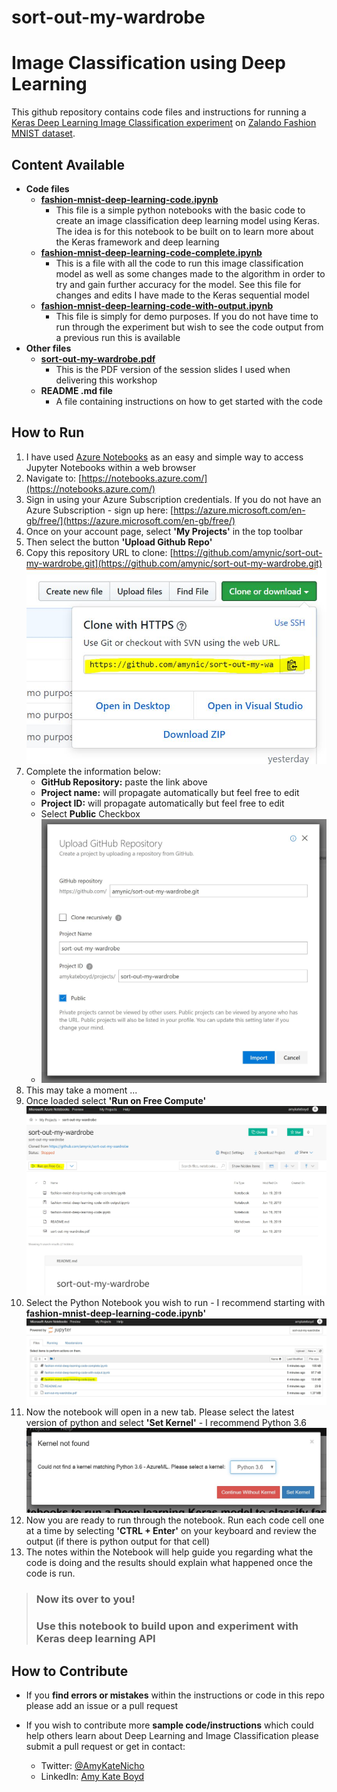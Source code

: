 # sort-out-my-wardrobe
# Image Classification using Deep Learning

This github repository contains code files and instructions for running a [Keras Deep Learning Image Classification experiment](https://keras.io/) on [Zalando Fashion MNIST dataset](https://github.com/zalandoresearch/fashion-mnist).

## Content Available

* **Code files**
    * **[fashion-mnist-deep-learning-code.ipynb](code\fashion-mnist-deep-learning-code.ipynb)**
        * This file is a simple python notebooks with the basic code to create an image classification deep learning model using Keras. The idea is for this notebook to be built on to learn more about the Keras framework and deep learning
    * **[fashion-mnist-deep-learning-code-complete.ipynb](code\fashion-mnist-deep-learning-code-complete.ipynb)**
        * This is a file with all the code to run this image classification model as well as some changes made to the algorithm in order to try and gain further accuracy for the model. See this file for changes and edits I have made to the Keras sequential model
    * **[fashion-mnist-deep-learning-code-with-output.ipynb](code\fashion-mnist-deep-learning-code-with-output.ipynb)**
        * This file is simply for demo purposes. If you do not have time to run through the experiment but wish to see the code output from a previous run this is available
* **Other files**
    * **[sort-out-my-wardrobe.pdf](sort-out-my-wardrobe.pdf)**
        * This is the PDF version of the session slides I used when delivering this workshop
    * **README .md file**
        * A file containing instructions on how to get started with the code


## How to Run

1. I have used [Azure Notebooks](https://notebooks.azure.com/) as an easy and simple way to access Jupyter Notebooks within a web browser
2. Navigate to: [https://notebooks.azure.com/](https://notebooks.azure.com/)
3. Sign in using your Azure Subscription credentials. If you do not have an Azure Subscription - sign up here: [https://azure.microsoft.com/en-gb/free/](https://azure.microsoft.com/en-gb/free/)
4. Once on your account page, select **'My Projects'** in the top toolbar
5. Then select the button **'Upload Github Repo'**
6. Copy this repository URL to clone: [https://github.com/amynic/sort-out-my-wardrobe.git](https://github.com/amynic/sort-out-my-wardrobe.git)
![clone command](docs-images/clone-command.JPG)
7. Complete the information below:
    * **GitHub Repository:** paste the link above
    * **Project name:** will propagate automatically but feel free to edit
    * **Project ID:** will propagate automatically but feel free to edit
    * Select **Public** Checkbox
    * ![Repo commands](docs-images/clone-repo.JPG)
8. This may take a moment ...
9. Once loaded select **'Run on Free Compute'**
![Run on Free Compute](docs-images/run-compute.JPG)
10. Select the Python Notebook you wish to run - I recommend starting with **fashion-mnist-deep-learning-code.ipynb'**
![Select Python Notebook](docs-images/select-notebook.JPG)
11. Now the notebook will open in a new tab. Please select the latest version of python and select **'Set Kernel'** - I recommend Python 3.6
![Set Kernel](docs-images/set-kernel.JPG)
12. Now you are ready to run through the notebook. Run each code cell one at a time by selecting **'CTRL + Enter'** on your keyboard and review the output (if there is python output for that cell)
13. The notes within the Notebook will help guide you regarding what the code is doing and the results should explain what happened once the code is run. 

> ### Now its over to you! 
> ### Use this notebook to build upon and experiment with Keras deep learning API

## How to Contribute

* If you **find errors or mistakes** within the instructions or code in this repo please add an issue or a pull request

* If you wish to contribute more **sample code/instructions** which could help others learn about Deep Learning and Image Classification please submit a pull request or get in contact: 
    * Twitter: [@AmyKateNicho](https://twitter.com/AmyKateNicho)
    * LinkedIn: [Amy Kate Boyd](https://www.linkedin.com/in/amykatenicho/)
